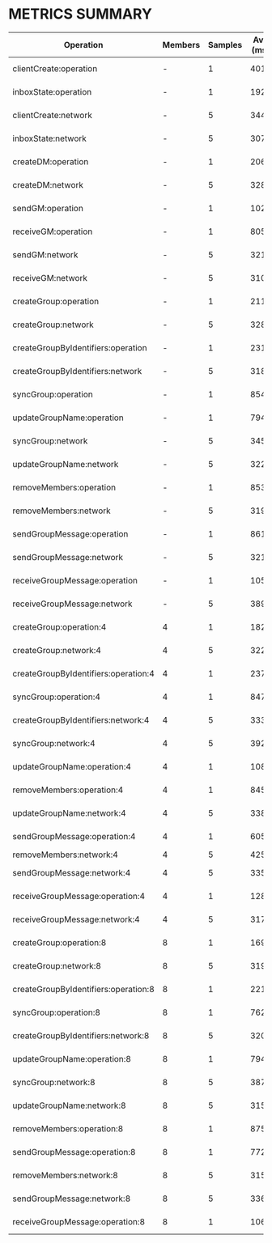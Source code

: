 # METRICS SUMMARY

| Operation                            | Members | Samples | Avg (ms) | Min/Max (ms) | Threshold (ms) | Pass Rate | Status  |
| ------------------------------------ | ------- | ------- | -------- | ------------ | -------------- | --------- | ------- |
| clientCreate:operation               | -       | 1       | 4018     | 4018/4018    | 9000           | 100.0%    | PASS ✅ |
| inboxState:operation                 | -       | 1       | 192      | 192/192      | 400            | 100.0%    | PASS ✅ |
| clientCreate:network                 | -       | 5       | 344      | 54/805       | 400            | 60.0%     | PASS ✅ |
| inboxState:network                   | -       | 5       | 307      | 5/764        | 400            | 60.0%     | PASS ✅ |
| createDM:operation                   | -       | 1       | 2064     | 2064/2064    | 3600           | 100.0%    | PASS ✅ |
| createDM:network                     | -       | 5       | 328      | 3/818        | 400            | 60.0%     | PASS ✅ |
| sendGM:operation                     | -       | 1       | 1022     | 1022/1022    | 2400           | 100.0%    | PASS ✅ |
| receiveGM:operation                  | -       | 1       | 805      | 805/805      | 2000           | 100.0%    | PASS ✅ |
| sendGM:network                       | -       | 5       | 321      | 9/793        | 400            | 60.0%     | PASS ✅ |
| receiveGM:network                    | -       | 5       | 310      | 4/770        | 400            | 60.0%     | PASS ✅ |
| createGroup:operation                | -       | 1       | 2113     | 2113/2113    | 4000           | 100.0%    | PASS ✅ |
| createGroup:network                  | -       | 5       | 328      | 5/814        | 400            | 60.0%     | PASS ✅ |
| createGroupByIdentifiers:operation   | -       | 1       | 2315     | 2315/2315    | 4000           | 100.0%    | PASS ✅ |
| createGroupByIdentifiers:network     | -       | 5       | 318      | 6/788        | 400            | 60.0%     | PASS ✅ |
| syncGroup:operation                  | -       | 1       | 854      | 854/854      | 4000           | 100.0%    | PASS ✅ |
| updateGroupName:operation            | -       | 1       | 794      | 794/794      | 4000           | 100.0%    | PASS ✅ |
| syncGroup:network                    | -       | 5       | 345      | 10/852       | 400            | 60.0%     | PASS ✅ |
| updateGroupName:network              | -       | 5       | 322      | 3/803        | 400            | 60.0%     | PASS ✅ |
| removeMembers:operation              | -       | 1       | 853      | 853/853      | 2000           | 100.0%    | PASS ✅ |
| removeMembers:network                | -       | 5       | 319      | 5/792        | 400            | 60.0%     | PASS ✅ |
| sendGroupMessage:operation           | -       | 1       | 861      | 861/861      | 4000           | 100.0%    | PASS ✅ |
| sendGroupMessage:network             | -       | 5       | 321      | 4/798        | 400            | 60.0%     | PASS ✅ |
| receiveGroupMessage:operation        | -       | 1       | 1053     | 1053/1053    | 4000           | 100.0%    | PASS ✅ |
| receiveGroupMessage:network          | -       | 5       | 389      | 3/968        | 400            | 60.0%     | PASS ✅ |
| createGroup:operation:4              | 4       | 1       | 1828     | 1828/1828    | 4000           | 100.0%    | PASS ✅ |
| createGroup:network:4                | 4       | 5       | 322      | 5/800        | 400            | 60.0%     | PASS ✅ |
| createGroupByIdentifiers:operation:4 | 4       | 1       | 2370     | 2370/2370    | 4000           | 100.0%    | PASS ✅ |
| syncGroup:operation:4                | 4       | 1       | 847      | 847/847      | 4000           | 100.0%    | PASS ✅ |
| createGroupByIdentifiers:network:4   | 4       | 5       | 333      | 2/829        | 400            | 60.0%     | PASS ✅ |
| syncGroup:network:4                  | 4       | 5       | 392      | 3/977        | 400            | 60.0%     | PASS ✅ |
| updateGroupName:operation:4          | 4       | 1       | 1089     | 1089/1089    | 4000           | 100.0%    | PASS ✅ |
| removeMembers:operation:4            | 4       | 1       | 845      | 845/845      | 2000           | 100.0%    | PASS ✅ |
| updateGroupName:network:4            | 4       | 5       | 338      | 2/842        | 400            | 60.0%     | PASS ✅ |
| sendGroupMessage:operation:4         | 4       | 1       | 605      | 605/605      | 4000           | 100.0%    | PASS ✅ |
| removeMembers:network:4              | 4       | 5       | 425      | 4/1059       | 400            | 60.0%     | FAIL ❌ |
| sendGroupMessage:network:4           | 4       | 5       | 335      | 10/826       | 400            | 60.0%     | PASS ✅ |
| receiveGroupMessage:operation:4      | 4       | 1       | 1283     | 1283/1283    | 4000           | 100.0%    | PASS ✅ |
| receiveGroupMessage:network:4        | 4       | 5       | 317      | 3/789        | 400            | 60.0%     | PASS ✅ |
| createGroup:operation:8              | 8       | 1       | 1698     | 1698/1698    | 4000           | 100.0%    | PASS ✅ |
| createGroup:network:8                | 8       | 5       | 319      | 5/792        | 400            | 60.0%     | PASS ✅ |
| createGroupByIdentifiers:operation:8 | 8       | 1       | 2218     | 2218/2218    | 4000           | 100.0%    | PASS ✅ |
| syncGroup:operation:8                | 8       | 1       | 762      | 762/762      | 4000           | 100.0%    | PASS ✅ |
| createGroupByIdentifiers:network:8   | 8       | 5       | 320      | 3/797        | 400            | 60.0%     | PASS ✅ |
| updateGroupName:operation:8          | 8       | 1       | 794      | 794/794      | 4000           | 100.0%    | PASS ✅ |
| syncGroup:network:8                  | 8       | 5       | 387      | 9/958        | 400            | 60.0%     | PASS ✅ |
| updateGroupName:network:8            | 8       | 5       | 315      | 4/783        | 400            | 60.0%     | PASS ✅ |
| removeMembers:operation:8            | 8       | 1       | 875      | 875/875      | 2000           | 100.0%    | PASS ✅ |
| sendGroupMessage:operation:8         | 8       | 1       | 772      | 772/772      | 4000           | 100.0%    | PASS ✅ |
| removeMembers:network:8              | 8       | 5       | 315      | 2/786        | 400            | 60.0%     | PASS ✅ |
| sendGroupMessage:network:8           | 8       | 5       | 336      | 3/836        | 400            | 60.0%     | PASS ✅ |
| receiveGroupMessage:operation:8      | 8       | 1       | 1064     | 1064/1064    | 4000           | 100.0%    | PASS ✅ |
